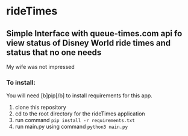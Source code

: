 # rideTimes

## Simple Interface with queue-times.com api fo view status of Disney World ride times and status that no one needs
My wife was not impressed

### To install:
You will need [b]pip[/b] to install requirements for this app.

1. clone this repository
2. cd to the root directory for the rideTimes application
3. run command `pip install -r requirements.txt`
4. run main.py using command `python3 main.py`
